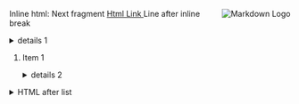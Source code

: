 Inline html: <img align="right" src="https://habrastorage.org/web/4bf/3c9/eaf/4bf3c9eaffe447ccb472240698033d3f.png" alt="Markdown Logo"/> Next fragment <a href="https://github.com/KvanTTT/MarkConv"> Html Link </a>
Line after inline break

<!-- Comment -->
<details>
<summary>details 1 </summary>
Content before markdown block

```
code block
```

Content after markdown block

</details>

1. Item 1

   <details>
   <summary>details 2 </summary>

   content 2

   </details>

<details>
<summary>HTML after list </summary>
</details>